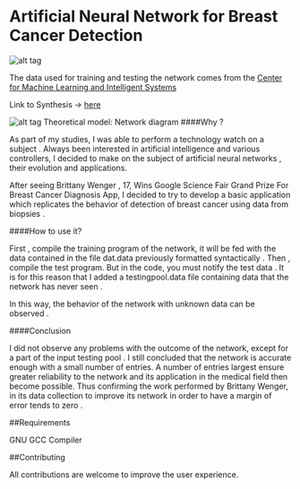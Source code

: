 Artificial Neural Network for Breast Cancer Detection
========

![alt tag](http://image.noelshack.com/fichiers/2014/21/1400608400-ann-picture.jpg)

The data used for training and testing the network comes from the [Center for Machine Learning and Intelligent Systems](http://archive.ics.uci.edu/ml/datasets/Breast+Cancer+Wisconsin+(Original))


Link to Synthesis -> [here](https://www.dropbox.com/s/5lk8sy0kbztxnxk/reseaux-de-neurones.pdf)

![alt tag](http://image.noelshack.com/fichiers/2014/21/1400610486-schemareseaudeneurones.png)
Theoretical model: Network diagram
####Why ?

As part of my studies, I was able to perform a technology watch on a subject .
Always been interested in artificial intelligence and various controllers, I decided to make on the subject of artificial neural networks , their evolution and applications.

After seeing Brittany Wenger , 17, Wins Google Science Fair Grand Prize For Breast Cancer Diagnosis App, I decided to try to develop a basic application which replicates the behavior of detection of breast cancer using data from biopsies .

####How to use it?

First , compile the training program of the network, it will be fed with the data contained in the file dat.data previously formatted syntactically .
Then , compile the test program. But in the code, you must notify the test data . It is for this reason that I added a testingpool.data file containing data that the network has never seen .

In this way, the behavior of the network with unknown data can be observed .

####Conclusion

I did not observe any problems with the outcome of the network, except for a part of the input testing pool . I still concluded that the network is accurate enough with a small number of entries. A number of entries largest ensure greater reliability to the network and its application in the medical field then become possible. Thus confirming the work performed by Brittany Wenger, in its data collection to improve its network in order to have a margin of error tends to zero .

##Requirements

GNU GCC Compiler

##Contributing

All contributions are welcome to improve the user experience.
